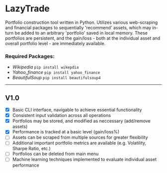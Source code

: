 # LazyTrade

Portfolio construction tool written in Python. Utilizes various web-scraping and financial packages to sequentially 'recommend' assets, which may in-turn be added to an arbitrary 'portfolio' saved in local memory. These portfolios are persistent, and the gain/loss - both at the individual asset and overall portfolio level - are immediately available.

### Required Packages:

- *Wikipedia*   `pip install wikepdia`
- *Yahoo_finance*   `pip install yahoo_finance`
- *BeautifulSoup*   `pip install beautifulsoup4`
---

## V1.0
- [x] Basic CLI interface, navigable to achieve essential functionality
- [x] Consistent input validation across all operations
- [x] Portfolios may be stored, and modified as neccessary (add/remove assets)
- [x] Performance is tracked at a basic level (gain/loss%)
- [ ] Assets can be scraped from multiple sources for greater flexibility 
- [ ] Additional important portfolio metrics are available (e.g. Volatility, Sharpe Ratio, etc.)
- [ ] Portfolios can be deleted from main menu
- [ ] Machine learning techniques implemented to evaluate individual asset performance
